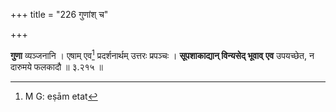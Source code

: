 +++
title = "226 गुणांश् च"

+++


**गुणा** व्यञ्जनानि । एषाम् एव[^३९७] प्रदर्शनार्थम् उत्तरः प्रपञ्चः । **सूपशाकाद्यान् विन्यसेद् भूवाव्** **एव** उपयच्छेत, न दारुमये फलकादौ ॥ ३.२१५ ॥


[^३९७]:
     M G: eṣām etat